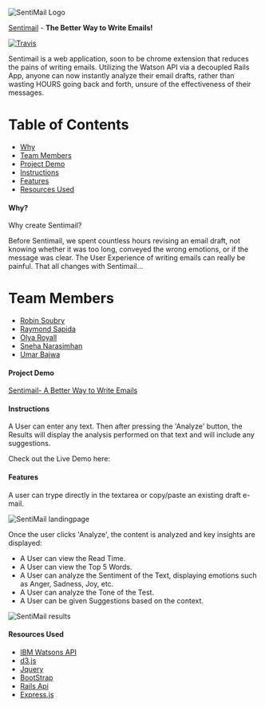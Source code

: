 ![SentiMail Logo](/public/assets/logo_sentimail.png "Logo Sentimail")

[Sentimail](https://github.com/raysapida/Mini-Hackathon-Project) - **The Better Way to Write Emails!**

[![Travis](https://img.shields.io/travis/nosir/cleave.js.svg?maxAge=2592000)](https://travis-ci.org/nosir/cleave.js)

Sentimail is a web application, soon to be chrome extension that reduces the pains of writing emails. Utilizing the Watson API via a decoupled Rails App, anyone can now instantly analyze their email drafts, rather than wasting HOURS going back and forth, unsure of the effectiveness of their messages.

# Table of Contents
* [Why](#why)
* [Team Members](#team-members)
* [Project Demo](#project-demo)
* [Instructions](#instructions)
* [Features](#features)
* [Resources Used](#resources)

#### <a name="why"></a>Why?
Why create Sentimail? 

Before Sentimail, we spent countless hours revising an email draft, not knowing whether it was too long, conveyed the wrong emotions, or if the message was clear. The User Experience of writing emails can really be painful. That all changes with Sentimail...

# <a name="team-members"></a>Team Members
* [Robin Soubry](https://github.com/RobinSoubry)
* [Raymond Sapida](https://github.com/raysapida)
* [Olya Royall](https://github.com/venture-vin)
* [Sneha Narasimhan](https://github.com/snehabn)
* [Umar Bajwa](https://github.com/UmarFBajwa)

#### <a name="project-demo"></a>Project Demo

[Sentimail- A Better Way to Write Emails](https://github.com/raysapida/Mini-Hackathon-Project)

#### <a name="instructions"></a> Instructions

A User can enter any text. Then after pressing the 'Analyze' button, the Results will display
the analysis performed on that text and will include any suggestions.

Check out the Live Demo here:


#### <a name="features"></a> Features

A user can trype directly in the textarea or copy/paste an existing draft e-mail.

![SentiMail landingpage](/screenshots/landing_page_email.png "SentiMail landing page with draft e-mail")

Once the user clicks 'Analyze', the content is analyzed and key insights are displayed:
- A User can view the Read Time.
- A User can view the Top 5 Words.
- A User can analyze the Sentiment of the Text, displaying emotions such as Anger, Sadness, Joy, etc.
- A User can analyze the Tone of the Test.
- A User can be given Suggestions based on the context.

![SentiMail results](/screenshots/results.png "SentiMail results")


#### <a name="resources"></a> Resources Used
- [IBM Watsons API](https://www.ibm.com/watson/developercloud/)
- [d3.js](https://d3js.org/)
- [Jquery](https://github.com/jquery/jquery)
- [BootStrap](http://getbootstrap.com/)
- [Rails Api](https://github.com/rails/rails)
- [Express.js](https://expressjs.com/)
